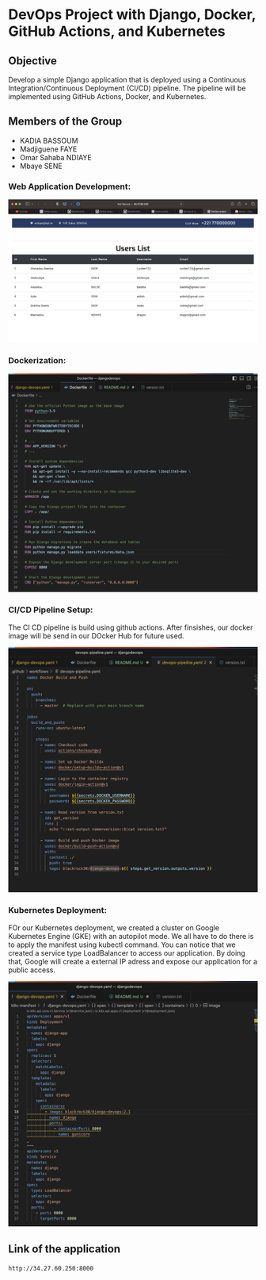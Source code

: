 # DevOps Project with Django, Docker, GitHub Actions, and Kubernetes 

## Objective

Develop a simple Django application that is deployed using a Continuous Integration/Continuous Deployment (CI/CD) pipeline. The pipeline will be implemented using GitHub Actions, Docker, and Kubernetes.


## Members of the Group

- KADIA BASSOUM
- Madjiguene FAYE
- Omar Sahaba NDIAYE
- Mbaye SENE


### Web Application Development:

![Screenshot](dev.png)

<!-- <p align="center">
  <img src="your_relative_path_here" width="350" title="hover text">
  <img src="your_relative_path_here_number_2_large_name" width="350" alt="accessibility text">
</p> -->


### Dockerization:

![Screenshot](docker.png)

### CI/CD Pipeline Setup:

The CI CD pipeline is build using github actions. After finsishes, our docker image will be send in our DOcker Hub for future used.

![Screenshot](pipeline.png)

### Kubernetes Deployment:

FOr our Kubernetes deployment, we created a cluster on Google Kubernetes Engine (GKE) with an autopilot mode. We all have to do there is to apply the manifest using kubectl command. You can notice that we created a service type LoadBalancer to access our application. By doing that, Google will create a external IP adress and expose our application for a public access.

![Screenshot](manifest.png)


## Link of the application
``` http://34.27.60.250:8000 ```


